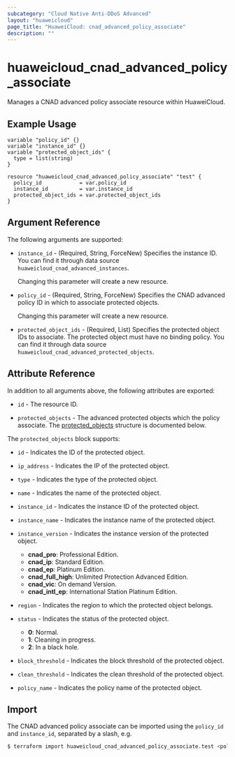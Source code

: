 ```yaml
---
subcategory: "Cloud Native Anti-DDoS Advanced"
layout: "huaweicloud"
page_title: "HuaweiCloud: cnad_advanced_policy_associate"
description: ""
---
```


# huaweicloud_cnad_advanced_policy_associate

Manages a CNAD advanced policy associate resource within HuaweiCloud.

## Example Usage

```hcl
variable "policy_id" {}
variable "instance_id" {}
variable "protected_object_ids" {
  type = list(string)
}

resource "huaweicloud_cnad_advanced_policy_associate" "test" {
  policy_id            = var.policy_id
  instance_id          = var.instance_id
  protected_object_ids = var.protected_object_ids
}
```

## Argument Reference

The following arguments are supported:

* `instance_id` - (Required, String, ForceNew) Specifies the instance ID. You can find it through data source
  `huaweicloud_cnad_advanced_instances`.

  Changing this parameter will create a new resource.

* `policy_id` - (Required, String, ForceNew) Specifies the CNAD advanced policy ID in which to associate protected
  objects.

  Changing this parameter will create a new resource.

* `protected_object_ids` - (Required, List) Specifies the protected object IDs to associate. The protected object must
  have no binding policy. You can find it through data source `huaweicloud_cnad_advanced_protected_objects`.

## Attribute Reference

In addition to all arguments above, the following attributes are exported:

* `id` - The resource ID.

* `protected_objects` - The advanced protected objects which the policy associate.
  The [protected_objects](#advancedProtectedObject_GetAdvancedProtectedObjects) structure is documented below.

<a name="advancedProtectedObject_GetAdvancedProtectedObjects"></a>
The `protected_objects` block supports:

* `id` - Indicates the ID of the protected object.

* `ip_address` - Indicates the IP of the protected object.

* `type` - Indicates the type of the protected object.

* `name` - Indicates the name of the protected object.

* `instance_id` - Indicates the instance ID of the protected object.

* `instance_name` - Indicates the instance name of the protected object.

* `instance_version` - Indicates the instance version of the protected object.
  + **cnad_pro**: Professional Edition.
  + **cnad_ip**: Standard Edition.
  + **cnad_ep**: Platinum Edition.
  + **cnad_full_high**: Unlimited Protection Advanced Edition.
  + **cnad_vic**: On demand Version.
  + **cnad_intl_ep**: International Station Platinum Edition.

* `region` - Indicates the region to which the protected object belongs.

* `status` - Indicates the status of the protected object.
  + **0**: Normal.
  + **1**: Cleaning in progress.
  + **2**: In a black hole.

* `block_threshold` - Indicates the block threshold of the protected object.

* `clean_threshold` - Indicates the clean threshold of the protected object.

* `policy_name` - Indicates the policy name of the protected object.

## Import

The CNAD advanced policy associate can be imported using the `policy_id` and `instance_id`, separated by a slash, e.g.

```bash
$ terraform import huaweicloud_cnad_advanced_policy_associate.test <policy_id>/<instance_id>
```
